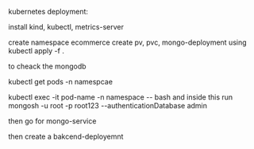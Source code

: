 kubernetes deployment:

install kind, kubectl, metrics-server

create namespace ecommerce
create pv, pvc, mongo-deployment
using kubectl apply -f .

to cheack the mongodb 

kubectl get pods -n namespcae

kubectl exec -it pod-name -n namespace -- bash
and inside this run
mongosh -u root -p root123 --authenticationDatabase admin

then go for mongo-service


then create a bakcend-deployemnt